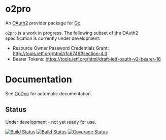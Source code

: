 o2pro
=====

An [OAuth2](http://tools.ietf.org/html/rfc6749) provider package for
[Go](http://golang.org).

`o2pro` is a work in progress.  The following subset of the OAuth2
specification is currently under development:

 * Resource Owner Password Credentials Grant:
   http://tools.ietf.org/html/rfc6749#section-4.3
 * Bearer Tokens: https://tools.ietf.org/html/draft-ietf-oauth-v2-bearer-16


# Documentation

See [GoDoc](http://godoc.org/github.com/jmcvetta/o2pro) for automatic
documentation.


## Status

Under development - not yet ready for use.

[![Build Status](https://travis-ci.org/jmcvetta/o2pro.png)](https://travis-ci.org/jmcvetta/o2pro)
[![Build Status](https://drone.io/github.com/jmcvetta/o2pro/status.png)](https://drone.io/github.com/jmcvetta/o2pro/latest)
[![Coverage Status](https://coveralls.io/repos/jmcvetta/o2pro/badge.png?branch=master)](https://coveralls.io/r/jmcvetta/o2pro)

